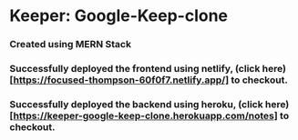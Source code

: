 # Keeper: Google-Keep-clone

### Created using MERN Stack

### Successfully deployed the frontend using netlify, (click here)[https://focused-thompson-60f0f7.netlify.app/] to checkout.

### Successfully deployed the backend using heroku, (click here)[https://keeper-google-keep-clone.herokuapp.com/notes] to checkout.
